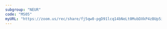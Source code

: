 ```yaml
---
subgroup: "NEUR"
code: "MS05"
myURL: "https://zoom.us/rec/share/fj5qw0-pgD91lcq14bNeLt0MubDXkP4zBUp5i5VxkYGTZZvjC8v-S4T6oXI86jPc.lKhR6UStXzh3rGYq"
---
```

